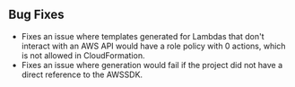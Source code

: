 ## Bug Fixes

- Fixes an issue where templates generated for Lambdas that don't interact with an AWS API would have a role policy with 0 actions, which is not allowed in CloudFormation.
- Fixes an issue where generation would fail if the project did not have a direct reference to the AWSSDK.